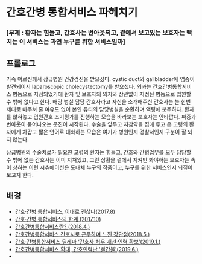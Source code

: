 # 간호간병 통합서비스 파헤치기
### [부제 : 환자는 힘들고, 간호사는 번아웃되고, 곁에서 보고있는 보호자는 빡치는 이 서비스는 과연 누구를 위한 서비스일까]

## 프롤로그

가족 어르신께서 상급병원 건강검진을 받으셨다.
cystic duct와 gallbladder에 염증이 발견되어서 laparoscopic cholecystectomy를 받으셨다.
외과는 간호간병통합서비스 병동으로 지정되었기에 환자 및 보호자의 의지와 상관없이 지정된 병동으로 입원할 수 밖에 없다고 한다. 
해당 병실 담당 간호사라고 자신을 소개해주신 간호사는 눈 한번 제대로 마주쳐 줄 여유도 없이 본인 듀티의 담당병실을 순환하며 액팅에 분주하다.
환자를 앉혀놓고 입원간호 초기평가를 진행하는 모습을 바라보는 보호자는 안타깝다. 
짜증과 번아웃이 묻어나오는 문진이 시작된다. 
수술을 앞두고 지참약을 집에 두고 온 고령의 환자에게 차갑고 짧은 언어로 대화하는 모습은 여기가 병원인지 경찰서인지 구분이 잘 되지 않는다.

상급병원의 수술치료가 필요한 고령의 환자는 힘들고,
간호와 간병업무를 모두 담당할 수 밖에 없는 간호사는 이미 지쳐있고,
그런 상황을 곁에서 지켜만 봐야하는 보호자는 속이 상하는 이런 시츄에이션은 도대체 누구의 작품이고, 누구를 위한 서비스인지 되짚어보고자 한다.

## 배경

- [간호·간병 통합서비스, 이대로 괜찮나(2017.8)](https://www.docdocdoc.co.kr/news/articleView.html?idxno=1045696)
- [간호·간병 통합서비스의 한계 (2017.10)](http://www.kukinews.com/newsView/kuk201710130146)
- [간호간병통합서비스란? (2018.4.)](https://youtu.be/utLyCL2IWDo)
- [간호간병통합서비스 간호사로 근무하며 느낀 장단점(2018.5.)](https://youtu.be/cIzm4T8QDBo)
- [간호·간병통합서비스 딜레마 ‘간호사 처우 개선·인력 확보’(2019.1.)](http://medigatenews.com/news/2885144432)
- [간호간병통합서비스 확대, 간호인력난 '빨간불'(2019.6.)](http://www.bosa.co.kr/news/articleView.html?idxno=2107000)
- 
